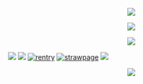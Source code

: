 
<p align="center">
  <img src="https://i.postimg.cc/cJv2zwKh/image.png">

</p>
<p align="center">
<img src="https://i.postimg.cc/4y3DgjhT/Untitled759-20250325000319.png"> 
      
<p align="center">
<img src="https://i.postimg.cc/qBGycsfK/divider1.png">

<img src="https://i.postimg.cc/Tw5qZGdD/whitee6.png"> <img src="https://i.postimg.cc/hjYZdpj9/ggggggggg.png"> [![rentry](https://i.postimg.cc/W1Kd9xyC/Untitled-Artwork-1.png)]() [![strawpage](https://i.postimg.cc/KYMRCJSz/Untitled-Artwork-2.png)](https://elegiacal.straw.page) [![](https://i.postimg.cc/sXCvz7sJ/Untitled-Artwork-3.png)]()
<p align="center">
<img src="https://i.postimg.cc/7YTyc1S6/hs68pm.png">
